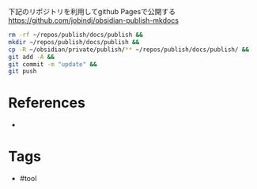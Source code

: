 下記のリポジトリを利用してgithub Pagesで公開する
https://github.com/jobindj/obsidian-publish-mkdocs


```sh
rm -rf ~/repos/publish/docs/publish &&
mkdir ~/repos/publish/docs/publish &&
cp -R ~/obsidian/private/publish/** ~/repos/publish/docs/publish/ &&
git add -A &&
git commit -m "update" &&
git push
```



# References
- 

# Tags
- #tool 